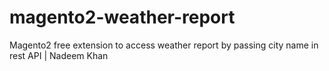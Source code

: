 # magento2-weather-report
Magento2 free extension to access weather report by passing city name in rest API | Nadeem Khan
